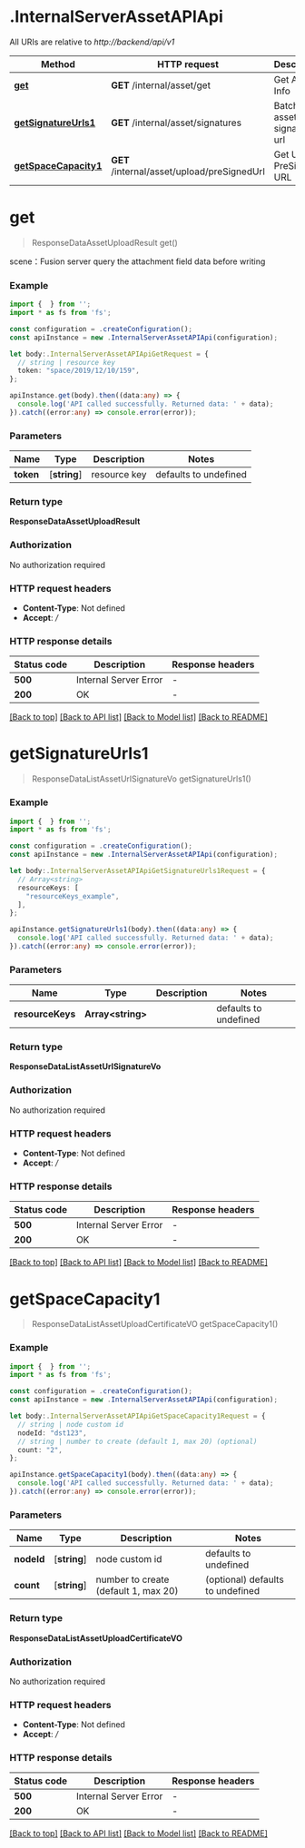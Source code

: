 # .InternalServerAssetAPIApi

All URIs are relative to *http://backend/api/v1*

Method | HTTP request | Description
------------- | ------------- | -------------
[**get**](InternalServerAssetAPIApi.md#get) | **GET** /internal/asset/get | Get Asset Info
[**getSignatureUrls1**](InternalServerAssetAPIApi.md#getSignatureUrls1) | **GET** /internal/asset/signatures | Batch get asset signature url
[**getSpaceCapacity1**](InternalServerAssetAPIApi.md#getSpaceCapacity1) | **GET** /internal/asset/upload/preSignedUrl | Get Upload PreSigned URL


# **get**
> ResponseDataAssetUploadResult get()

scene：Fusion server query the attachment field data before writing

### Example


```typescript
import {  } from '';
import * as fs from 'fs';

const configuration = .createConfiguration();
const apiInstance = new .InternalServerAssetAPIApi(configuration);

let body:.InternalServerAssetAPIApiGetRequest = {
  // string | resource key
  token: "space/2019/12/10/159",
};

apiInstance.get(body).then((data:any) => {
  console.log('API called successfully. Returned data: ' + data);
}).catch((error:any) => console.error(error));
```


### Parameters

Name | Type | Description  | Notes
------------- | ------------- | ------------- | -------------
 **token** | [**string**] | resource key | defaults to undefined


### Return type

**ResponseDataAssetUploadResult**

### Authorization

No authorization required

### HTTP request headers

 - **Content-Type**: Not defined
 - **Accept**: */*


### HTTP response details
| Status code | Description | Response headers |
|-------------|-------------|------------------|
**500** | Internal Server Error |  -  |
**200** | OK |  -  |

[[Back to top]](#) [[Back to API list]](README.md#documentation-for-api-endpoints) [[Back to Model list]](README.md#documentation-for-models) [[Back to README]](README.md)

# **getSignatureUrls1**
> ResponseDataListAssetUrlSignatureVo getSignatureUrls1()


### Example


```typescript
import {  } from '';
import * as fs from 'fs';

const configuration = .createConfiguration();
const apiInstance = new .InternalServerAssetAPIApi(configuration);

let body:.InternalServerAssetAPIApiGetSignatureUrls1Request = {
  // Array<string>
  resourceKeys: [
    "resourceKeys_example",
  ],
};

apiInstance.getSignatureUrls1(body).then((data:any) => {
  console.log('API called successfully. Returned data: ' + data);
}).catch((error:any) => console.error(error));
```


### Parameters

Name | Type | Description  | Notes
------------- | ------------- | ------------- | -------------
 **resourceKeys** | **Array&lt;string&gt;** |  | defaults to undefined


### Return type

**ResponseDataListAssetUrlSignatureVo**

### Authorization

No authorization required

### HTTP request headers

 - **Content-Type**: Not defined
 - **Accept**: */*


### HTTP response details
| Status code | Description | Response headers |
|-------------|-------------|------------------|
**500** | Internal Server Error |  -  |
**200** | OK |  -  |

[[Back to top]](#) [[Back to API list]](README.md#documentation-for-api-endpoints) [[Back to Model list]](README.md#documentation-for-models) [[Back to README]](README.md)

# **getSpaceCapacity1**
> ResponseDataListAssetUploadCertificateVO getSpaceCapacity1()


### Example


```typescript
import {  } from '';
import * as fs from 'fs';

const configuration = .createConfiguration();
const apiInstance = new .InternalServerAssetAPIApi(configuration);

let body:.InternalServerAssetAPIApiGetSpaceCapacity1Request = {
  // string | node custom id
  nodeId: "dst123",
  // string | number to create (default 1, max 20) (optional)
  count: "2",
};

apiInstance.getSpaceCapacity1(body).then((data:any) => {
  console.log('API called successfully. Returned data: ' + data);
}).catch((error:any) => console.error(error));
```


### Parameters

Name | Type | Description  | Notes
------------- | ------------- | ------------- | -------------
 **nodeId** | [**string**] | node custom id | defaults to undefined
 **count** | [**string**] | number to create (default 1, max 20) | (optional) defaults to undefined


### Return type

**ResponseDataListAssetUploadCertificateVO**

### Authorization

No authorization required

### HTTP request headers

 - **Content-Type**: Not defined
 - **Accept**: */*


### HTTP response details
| Status code | Description | Response headers |
|-------------|-------------|------------------|
**500** | Internal Server Error |  -  |
**200** | OK |  -  |

[[Back to top]](#) [[Back to API list]](README.md#documentation-for-api-endpoints) [[Back to Model list]](README.md#documentation-for-models) [[Back to README]](README.md)


